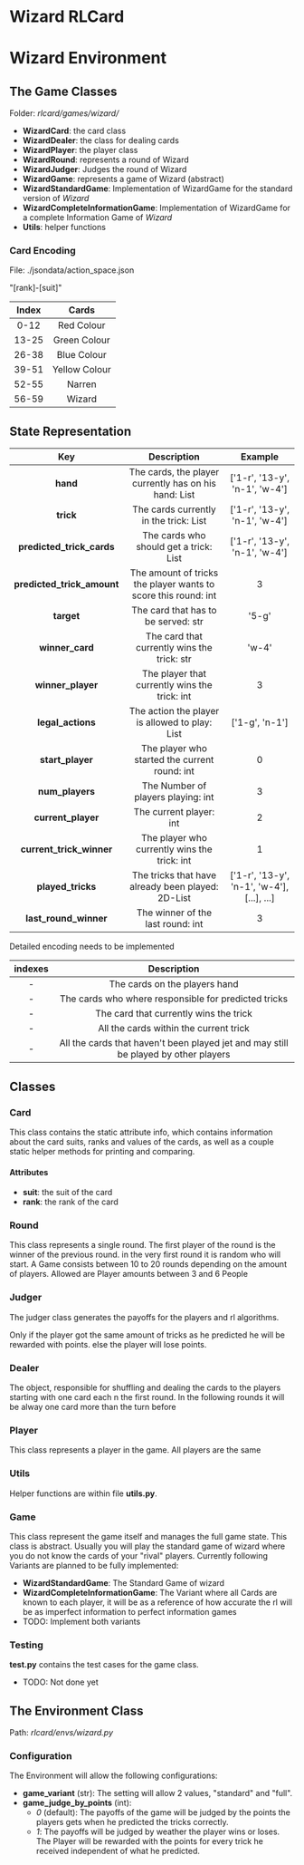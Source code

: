 # Wizard RLCard

# Wizard Environment

## The Game Classes

Folder: *rlcard/games/wizard/*

* **WizardCard**: the card class
* **WizardDealer**: the class for dealing cards
* **WizardPlayer**: the player class
* **WizardRound**: represents a round of Wizard
* **WizardJudger**: Judges the round of Wizard
* **WizardGame**: represents a game of Wizard (abstract)
* **WizardStandardGame**: Implementation of WizardGame for the standard version of *Wizard*
* **WizardCompleteInformationGame**: Implementation of WizardGame for a complete Information Game of *Wizard*
* **Utils**: helper functions

### Card Encoding

File: ./jsondata/action_space.json

"\[rank\]-\[suit\]"

| Index |     Cards     |
|:-----:|:-------------:|
| 0-12  |  Red Colour   |
| 13-25 | Green Colour  |
| 26-38 |  Blue Colour  |
| 39-51 | Yellow Colour |
| 52-55 |    Narren     |
| 56-59 |    Wizard     |

## State Representation

|            Key             |                          Description                           |                  Example                   |
|:--------------------------:|:--------------------------------------------------------------:|:------------------------------------------:|
|          **hand**          |     The cards, the player currently has on his hand: List      |       ['1-r', '13-y', 'n-1', 'w-4']        |
|         **trick**          |             The cards currently in the trick: List             |       ['1-r', '13-y', 'n-1', 'w-4']        |
| **predicted_trick_cards**  |             The cards who should get a trick: List             |       ['1-r', '13-y', 'n-1', 'w-4']        |
| **predicted_trick_amount** | The amount of tricks the player wants to score this round: int |                     3                      |
|         **target**         |              The card that has to be served: str               |                   '5-g'                    |
|      **winner_card**       |          The card that currently wins the trick: str           |                   'w-4'                    |
|     **winner_player**      |         The player that currently wins the trick: int          |                     3                      |
|     **legal_actions**      |         The action the player is allowed to play: List         |               ['1-g', 'n-1']               |
|      **start_player**      |         The player who started the current round: int          |                     0                      |
|      **num_players**       |               The Number of players playing: int               |                     3                      |
|     **current_player**     |                    The current player: int                     |                     2                      |
|  **current_trick_winner**  |          The player who currently wins the trick: int          |                     1                      |
|     **played_tricks**      |       The tricks that have already been played: 2D-List        | ['1-r', '13-y', 'n-1', 'w-4'], [...], ...] |
|   **last_round_winner**    |               The winner of the last round: int                |                     3                      |

Detailed encoding needs to be implemented

| indexes |                                     Description                                     |
|:-------:|:-----------------------------------------------------------------------------------:|
|    -    |                            The cards on the players hand                            |
|    -    |                The cards who where responsible for predicted tricks                 |
|    -    |                       The card that currently wins the trick                        |
|    -    |                       All the cards within the current trick                        |
|    -    | All the cards that haven't been played jet and may still be played by other players |


## Classes

### Card

This class contains the static attribute info, which contains information about the card suits, ranks and values of the cards, as well as a couple static helper methods for printing and comparing.

#### Attributes

* **suit**: the suit of the card
* **rank**: the rank of the card

### Round 

This class represents a single round. The first player of the round is the winner of the previous round. in the very first round it is random who will start. A Game consists between 10 to 20 rounds depending on the amount of players. Allowed are Player amounts between 3 and 6 People

### Judger

The judger class generates the payoffs for the players and rl algorithms.

Only if the player got the same amount of tricks as he predicted he will be rewarded with points. else the player will lose points.

### Dealer

The object, responsible for shuffling and dealing the cards to the players starting with one card each n the first round. In the following rounds it will be alway one card more than the turn before

### Player

This class represents a player in the game. All players are the same

### Utils

Helper functions are within file **utils.py**.

### Game

This class represent the game itself and manages the full game state. This class is abstract. Usually you will play the standard game of wizard where you do not know the cards of your "rival" players.
Currently following Variants are planned to be fully implemented:

* **WizardStandardGame**: The Standard Game of wizard
* **WizardCompleteInformationGame**: The Variant where all Cards are known to each player, it will be as a reference of how accurate the rl will be as imperfect information to perfect information games
* TODO: Implement both variants

### Testing

**test.py** contains the test cases for the game class.
* TODO: Not done yet

## The Environment Class

Path: *rlcard/envs/wizard.py*

### Configuration

The Environment will allow the following configurations:
* **game_variant** (str): The setting will allow 2 values, "standard" and "full".
* **game_judge_by_points** (int): 
  * *0* (default): The payoffs of the game will be judged by the points the players gets when he predicted the tricks correctly. 
  * *1*: The payoffs will be judged by weather the player wins or loses. The Player will be rewarded with the points for every trick he received independent of what he predicted.

